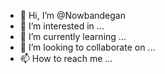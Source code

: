 - 👋 Hi, I’m @Nowbandegan
- 👀 I’m interested in ...
- 🌱 I’m currently learning ...
- 💞️ I’m looking to collaborate on ...
- 📫 How to reach me ...

<!---
Nowbandegan/Nowbandegan is a ✨ special ✨ repository because its `README.md` (this file) appears on your GitHub profile.
You can click the Preview link to take a look at your changes.
--->
